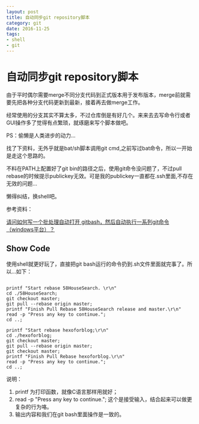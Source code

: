 ```yaml
---
layout: post
title: 自动同步git repository脚本
category: git
date: 2016-11-25
tags:
- shell
- git
---
```

# 自动同步git repository脚本

由于平时偶尔需要merge不同分支代码到正式版本用于发布版本，merge前就需要先把各种分支代码更新到最新，接着再去做merge工作。

经常使用的分支其实不算太多，不过仓库倒是有好几个。来来去去写命令行或者GUI操作多了觉得有点繁琐，就琢磨来写个脚本做吧。

PS：偷懒是人类进步的动力...

找了下资料，无外乎就是bat/sh脚本调用git cmd,之前写过bat命令，所以一开始是走这个思路的。

不料在PATH上配置好了git bin的路径之后，使用git命令没问题了，不过pull rebase的时候提示publickey无效。可是我的publickey一直都在.ssh里面,不存在无效的问题...

懒得纠结，换shell吧。

参考资料：

[请问如何写一个批处理自动打开 gitbash，然后自动执行一系列git命令（windows平台）？](https://www.zhihu.com/question/38962022)

## Show Code

使用shell就更好玩了，直接把git bash运行的命令扔到.sh文件里面就完事了。所以...如下：

```shell

printf "Start rebase 58HouseSearch. \r\n"
cd ./58HouseSearch;
git checkout master;
git pull --rebase origin master;
printf "Finish Pull Rebase 58HouseSearch release and master.\r\n"
read -p "Press any key to continue.";
cd ..;

printf "Start rebase hexoforblog;\r\n"
cd ./hexoforblog;
git checkout master;
git pull --rebase origin master;
git checkout master;
printf "Finish Pull Rebase hexoforblog.\r\n"
read -p "Press any key to continue.";
cd ..;

```

说明：

1. printf 为打印函数，就像C语言那样用就好；
2. read -p "Press any key to continue."; 这个是接受输入，结合起来可以做更复杂的行为咯。
3. 输出内容和我们在git bash里面操作是一致的。
